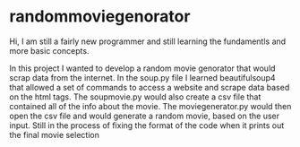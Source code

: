 # randommoviegenorator

Hi, I am still a fairly new programmer and still learning the fundamentls and more basic concepts. 

In this project I wanted to develop a random movie genorator that would scrap data from the internet. In the soup.py file I learned beautifulsoup4 that
allowed a set of commands to access a website and scrape data based on the html tags. The soupmovie.py would also create a csv file that contained all of the info 
about the movie. The moviegenerator.py would then open the csv file and would generate a random movie, based on the user input. Still in the process of fixing the format of the code when it prints out the final movie selection
